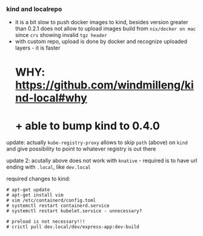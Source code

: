 ### kind and localrepo
- it is a bit slow to push docker images to kind, besides version greater than 0.2.1 does not allow to upload images build from `nix/docker on mac` since `crs` showing invalid `tgz header`
- with custom repo, upload is done by docker and recognize uploaded layers - it is faster
  # WHY: https://github.com/windmilleng/kind-local#why
  # + able to bump kind to 0.4.0

update: actually `kube-registry-proxy` allows to skip `path` (above) on `kind` and give possibility to point to whatever registry is out there

update 2: acutally above does not work with `knative` - required is to have url ending with `.local`, like `dev.local`

required changes to kind:
```
# apt-get update
# apt-get install vim
# vim /etc/containerd/config.toml
# systemctl restart containerd.service
# systemctl restart kubelet.service - unnecessary?

# preload is not necessary!!!
# crictl pull dev.local/dev/express-app:dev-build
```